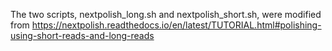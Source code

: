 The two scripts, nextpolish_long.sh and nextpolish_short.sh, were modified from https://nextpolish.readthedocs.io/en/latest/TUTORIAL.html#polishing-using-short-reads-and-long-reads
